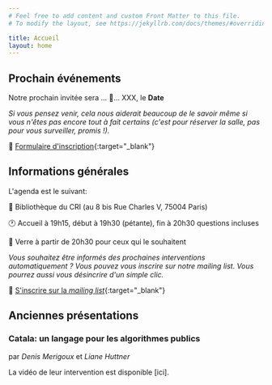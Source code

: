 ```yaml
---
# Feel free to add content and custom Front Matter to this file.
# To modify the layout, see https://jekyllrb.com/docs/themes/#overriding-theme-defaults

title: Accueil
layout: home
---
```


## Prochain événements

Notre prochain invitée sera ... 🥁... XXX, le **Date**

*Si vous pensez venir, cela nous aiderait beaucoup de le savoir même si vous n'êtes pas encore tout à fait certains (c'est pour réserver la salle, pas pour vous surveiller, promis !).*

📝 [Formulaire d'inscription](https://forms.gle/puDFQjfxodSyBej88){:target="_blank"}

## Informations générales 

L'agenda est le suivant:

📍 Bibliothèque du CRI (au 8 bis Rue Charles V, 75004 Paris)

🕐 Accueil à 19h15, début à 19h30 (pétante), fin à 20h30 questions incluses

🍷 Verre à partir de 20h30 pour ceux qui le souhaitent

*Vous souhaitez être informés des prochaines interventions automatiquement ? Vous pouvez vous inscrire sur notre mailing list. Vous pourrez aussi vous désincrire d'un simple clic.*

📝 [S'inscrire sur la *mailing list*](https://forms.gle/FN4UTvceSnc6Zb9K7){:target="_blank"}

## Anciennes présentations

### Catala: un langage pour les algorithmes publics

par *Denis Merigoux* et *Liane Huttner*

La vidéo de leur intervention est disponible [ici].
